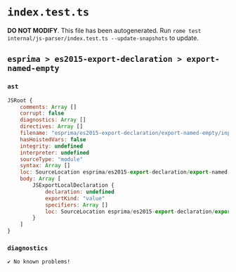 # `index.test.ts`

**DO NOT MODIFY**. This file has been autogenerated. Run `rome test internal/js-parser/index.test.ts --update-snapshots` to update.

## `esprima > es2015-export-declaration > export-named-empty`

### `ast`

```javascript
JSRoot {
	comments: Array []
	corrupt: false
	diagnostics: Array []
	directives: Array []
	filename: "esprima/es2015-export-declaration/export-named-empty/input.js"
	hasHoistedVars: false
	integrity: undefined
	interpreter: undefined
	sourceType: "module"
	syntax: Array []
	loc: SourceLocation esprima/es2015-export-declaration/export-named-empty/input.js 1:0-2:0
	body: Array [
		JSExportLocalDeclaration {
			declaration: undefined
			exportKind: "value"
			specifiers: Array []
			loc: SourceLocation esprima/es2015-export-declaration/export-named-empty/input.js 1:0-1:10
		}
	]
}
```

### `diagnostics`

```
✔ No known problems!

```
